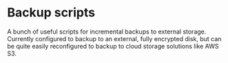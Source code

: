 # Backup scripts

A bunch of useful scripts for incremental backups to external storage.  
Currently configured to backup to an external, fully encrypted disk, but can be quite easily reconfigured to backup to cloud storage solutions like AWS S3.
